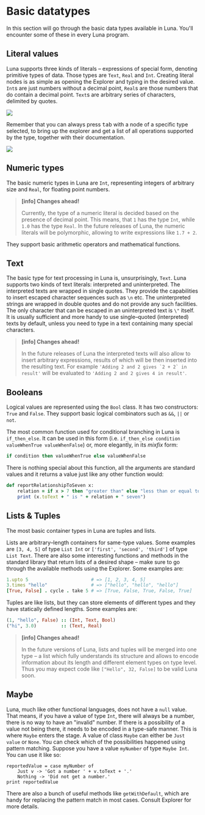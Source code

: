 # Basic datatypes

In this section will go through the basic data types available in Luna. You'll encounter some of these in every Luna program.

## Literal values

Luna supports three kinds of literals – expressions of special form, denoting primitive types of data. Those types are `Text`, `Real` and `Int`. Creating literal nodes is as simple as opening the Explorer and typing in the desired value. `Int`s are just numbers without a decimal point, `Real`s are those numbers that do contain a decimal point. `Text`s are arbitrary series of characters, delimited by quotes.

![](assets/literals.png)

Remember that you can always press <kbd>tab</kbd> with a node of a specific type selected, to bring up the explorer and get a list of all operations supported by the type, together with their documentation.

![](assets/explorer_with_docs.png)

## Numeric types

The basic numeric types in Luna are `Int`, representing integers of arbitrary size and `Real`, for floating point numbers.

> **[info] Changes ahead!**
>
> Currently, the type of a numeric literal is decided based on the presence of decimal point. This means, that `1` has the type `Int`, while `1.0` has the type `Real`. In the future releases of Luna, the numeric literals will be polymorphic, allowing to write expressions like `1.7 + 2`.

They support basic arithmetic operators and mathematical functions.

## Text

The basic type for text processing in Luna is, unsurprisingly, `Text`. Luna supports two kinds of text literals: interpreted and uninterpreted. The interpreted texts are wrapped in single quotes. They provide the capabilities to insert escaped character sequences such as `\n` etc. The uninterpreted strings are wrapped in double quotes and do not provide any such facilities. The only character that can be escaped in an uninterpreted text is `\"` itself. It is usually sufficient and more handy to use single–quoted (interpreted) texts by default, unless you need to type in a text containing many special characters.

> **[info] Changes ahead!**
>
> In the future releases of Luna the interpreted texts will also allow to insert arbitrary expressions, results of which will be then inserted into the resulting text. For example ``'Adding 2 and 2 gives `2 + 2` in result'`` will be evaluated to `'Adding 2 and 2 gives 4 in result'`.


## Booleans

Logical values are represented using the `Bool` class. It has two constructors: `True` and `False`. They support basic logical combinators such as `&&`, `||` or `not`.

The most common function used for conditional branching in Luna is `if_then_else`. It can be used in this form (i.e. `if_then_else condition valueWhenTrue valueWhenFalse`) or, more elegantly, in its _mixfix_ form:

```ruby
if condition then valueWhenTrue else valueWhenFalse
```

There is nothing special about this function, all the arguments are standard values and it returns a value just like any other function would:

```ruby
def reportRelationshipToSeven x:
    relation = if x > 7 then "greater than" else "less than or equal to"
    print (x.toText + " is " + relation + " seven")
```



## Lists & Tuples

The most basic container types in Luna are tuples and lists.

Lists are arbitrary–length containers for same-type values. Some examples are `[3, 4, 5]` of type `List Int` or `['first', 'second', 'third']` of type `List Text`. There are also some interesting functions and methods in the standard library that return lists of a desired shape – make sure to go through the available methods using the Explorer. Some examples are:

```ruby
1.upto 5                       # => [1, 2, 3, 4, 5]
3.times "hello"                # => ["hello", "hello", "hello"]
[True, False] . cycle . take 5 # => [True, False, True, False, True]
```

Tuples are like lists, but they can store elements of different types and they have statically defined lengths. Some examples are:

```ruby
(1, "hello", False) :: (Int, Text, Bool)
("hi", 3.0)         :: (Text, Real)
```

> **[info] Changes ahead!**
>
> In the future versions of Luna, lists and tuples will be merged into one type – a list which fully understands its structure and allows to encode information about its length and different element types on type level. Thus you may expect code like ``["Hello", 32, False]`` to be valid Luna soon.


## Maybe

Luna, much like other functional languages, does not have a `null` value. That means, if you have a value of type `Int`, there will always be a number, there is no way to have an "invalid" number. If there is a possibility of a value not being there, it needs to be encoded in a type-safe manner. This is where `Maybe` enters the stage. A value of class `Maybe` can either be `Just value` or `None`. You can check which of the possibilities happened using pattern matching. Suppose you have a value `myNumber` of type `Maybe Int`. You can use it like so:

```
reportedValue = case myNumber of
    Just v -> 'Got a number ' + v.toText + '.'
    Nothing -> 'Did not get a number.'
print reportedValue
```
There are also a bunch of useful methods like `getWithDefault`, which are handy for replacing the pattern match in most cases. Consult Explorer for more details.
